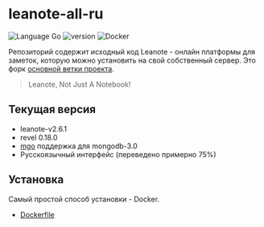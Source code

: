 # leanote-all-ru

![Language Go](https://img.shields.io/badge/Language-Go-green) ![version](https://img.shields.io/badge/v-2.6.1_ru_0.1-blue) ![Docker](https://img.shields.io/badge/Docker-black)

Репозиторий содержит исходный код Leanote - онлайн платформы для заметок, которую можно установить на свой собственный сервер. Это форк [основной ветки проекта](https://github.com/leanote/leanote-all).

> Leanote, Not Just A Notebook!

## Текущая версия

* leanote-v2.6.1
* revel 0.18.0
* [mgo](http://blog.labix.org/2015/01/24/readying-mgo-for-mongodb-3-0) поддержка для mongodb-3.0
* Русскоязычный интерфейс (переведено примерно 75%)

## Установка

Самый простой способ установки - Docker.

* [Dockerfile](https://github.com/student-proger/leanote-dockerfile)
